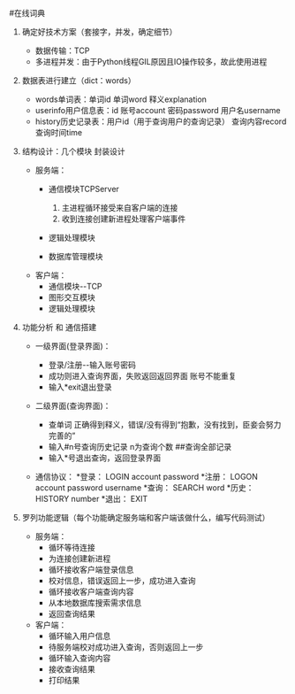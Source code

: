 #在线词典
1. 确定好技术方案（套接字，并发，确定细节）

    * 数据传输：TCP
    * 多进程并发：由于Python线程GIL原因且IO操作较多，故此使用进程

2. 数据表进行建立（dict：words）
    * words单词表：单词id 单词word 释义explanation
    * userinfo用户信息表：id 账号account 密码password 用户名username
    * history历史记录表：用户id（用于查询用户的查询记录） 查询内容record 查询时间time

3. 结构设计：几个模块 封装设计
    * 服务端：
        * 通信模块TCPServer
            1. 主进程循环接受来自客户端的连接
            2. 收到连接创建新进程处理客户端事件

        * 逻辑处理模块
        * 数据库管理模块
    * 客户端：
        * 通信模块--TCP
        * 图形交互模块
        * 逻辑处理模块

4. 功能分析 和 通信搭建
    * 一级界面(登录界面)：
         * 登录/注册--输入账号密码
         * 成功则进入查询界面，失败返回返回界面 账号不能重复
         * 输入*exit退出登录
    * 二级界面(查询界面)：
         * 查单词 正确得到释义，错误/没有得到“抱歉，没有找到，臣妾会努力完善的”
         * 输入#n号查询历史记录 n为查询个数 ##查询全部记录
         * 输入*号退出查询，返回登录界面

    * 通信协议：
         *登录： LOGIN account password
         *注册： LOGON account password username
         *查询： SEARCH word
         *历史： HISTORY number
         *退出： EXIT

5. 罗列功能逻辑（每个功能确定服务端和客户端该做什么，编写代码测试）
    * 服务端：
         * 循环等待连接
         * 为连接创建新进程
         * 循环接收客户端登录信息
         * 校对信息，错误返回上一步，成功进入查询
         * 循环接收客户端查询内容
         * 从本地数据库搜索需求信息
         * 返回查询结果
    * 客户端：
         * 循环输入用户信息
         * 待服务端校对成功进入查询，否则返回上一步
         * 循环输入查询内容
         * 接收查询结果
         * 打印结果